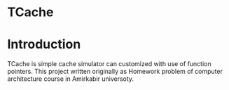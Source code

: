 TCache
=======
# Introduction
TCache is simple cache simulator can customized
with use of function pointers. This project written
originally as Homework problem of computer architecture
course in Amirkabir universoty.
